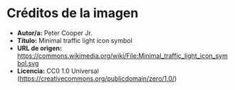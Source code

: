 # Créditos de la imagen

- **Autor/a:** Peter Cooper Jr.
- **Título:** Minimal traffic light icon symbol
- **URL de origen:** https://commons.wikimedia.org/wiki/File:Minimal_traffic_light_icon_symbol.svg
- **Licencia:** CC0 1.0 Universal (https://creativecommons.org/publicdomain/zero/1.0/)
